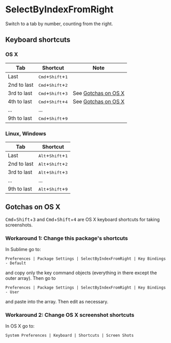 # SelectByIndexFromRight

Switch to a tab by number, counting from the right.

## Keyboard shortcuts

### OS X

Tab | Shortcut | Note
----|----------|-----
Last|<kbd>Cmd</kbd>+<kbd>Shift</kbd>+<kbd>1</kbd>
2nd to last|<kbd>Cmd</kbd>+<kbd>Shift</kbd>+<kbd>2</kbd>
3rd to last|<kbd>Cmd</kbd>+<kbd>Shift</kbd>+<kbd>3</kbd>| See [Gotchas on OS X](#gotchas-on-os-x)
4th to last|<kbd>Cmd</kbd>+<kbd>Shift</kbd>+<kbd>4</kbd>| See [Gotchas on OS X](#gotchas-on-os-x)
...|...
9th to last|<kbd>Cmd</kbd>+<kbd>Shift</kbd>+<kbd>9</kbd>

### Linux, Windows

Tab | Shortcut
----|---------
Last|<kbd>Alt</kbd>+<kbd>Shift</kbd>+<kbd>1</kbd>
2nd to last|<kbd>Alt</kbd>+<kbd>Shift</kbd>+<kbd>2</kbd>
3rd to last|<kbd>Alt</kbd>+<kbd>Shift</kbd>+<kbd>3</kbd>
...|...
9th to last|<kbd>Alt</kbd>+<kbd>Shift</kbd>+<kbd>9</kbd>

## Gotchas on OS X

<kbd>Cmd</kbd>+<kbd>Shift</kbd>+<kbd>3</kbd> and <kbd>Cmd</kbd>+<kbd>Shift</kbd>+<kbd>4</kbd> are OS X keyboard shortcuts for taking screenshots.

### Workaround 1: Change this package's shortcuts

In Sublime go to:

`Preferences | Package Settings | SelectByIndexFromRight | Key Bindings - Default`

and copy only the key command objects (everything in there except the outer array). Then go to

`Preferences | Package Settings | SelectByIndexFromRight | Key Bindings - User`

and paste into the array. Then edit as necessary.

### Workaround 2: Change OS X screenshot shortcuts

In OS X go to:

`System Preferences | Keyboard | Shortcuts | Screen Shots`